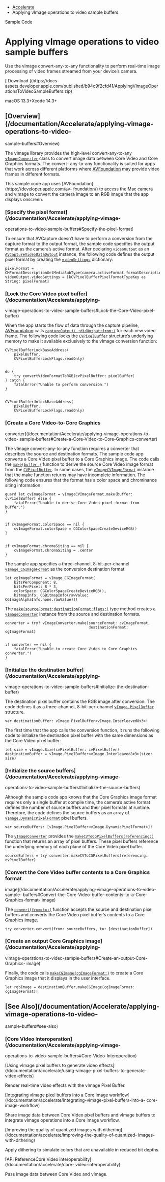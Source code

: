   * [ Accelerate ](/documentation/accelerate)
  * Applying vImage operations to video sample buffers 

Sample Code

# Applying vImage operations to video sample buffers

Use the vImage convert-any-to-any functionality to perform real-time image
processing of video frames streamed from your device’s camera.

[ Download ](https://docs-
assets.developer.apple.com/published/b94c9f2cfd41/ApplyingVImageOperationsToVideoSampleBuffers.zip)

macOS 13.3+Xcode 14.3+

## [Overview](/documentation/Accelerate/applying-vimage-operations-to-video-
sample-buffers#Overview)

The vImage library provides the high-level convert-any-to-any
[`vImageConverter`](/documentation/accelerate/vimageconverter) class to
convert image data between Core Video and Core Graphics formats. The convert-
any-to-any functionality is suited for apps that work across different
platforms where [AVFoundation](https://developer.apple.com/av-foundation/) may
provide video frames in different formats.

This sample code app uses [AVFoundation](https://developer.apple.com/av-
foundation/) to access the Mac camera and vImage to convert the camera image
to an RGB image that the app displays onscreen.

### [Specify the pixel format](/documentation/Accelerate/applying-vimage-
operations-to-video-sample-buffers#Specify-the-pixel-format)

To ensure that AVCapture doesn’t have to perform a conversion from the capture
format to the output format, the sample code specifies the output format as
the camera’s active format. After declaring `videoOutput` as an
[`AVCaptureVideoDataOutput`](/documentation/AVFoundation/AVCaptureVideoDataOutput)
instance, the following code defines the output pixel format by creating the
[`videoSettings`](/documentation/AVFoundation/AVCaptureVideoDataOutput/videoSettings)
dictionary:

    
    
    pixelFormat = CMFormatDescriptionGetMediaSubType(camera.activeFormat.formatDescription)
    videoOutput.videoSettings = [kCVPixelBufferPixelFormatTypeKey as String: pixelFormat]
    

### [Lock the Core Video pixel buffer](/documentation/Accelerate/applying-
vimage-operations-to-video-sample-buffers#Lock-the-Core-Video-pixel-buffer)

When the app starts the flow of data through the capture pipeline,
[AVFoundation](https://developer.apple.com/av-foundation/) calls
[`captureOutput(_:didOutput:from:)`](/documentation/AVFoundation/AVCaptureVideoDataOutputSampleBufferDelegate/captureOutput\(_:didOutput:from:\))
for each new video frame. The following code locks the
[`CVPixelBuffer`](/documentation/CoreVideo/CVPixelBuffer) structure’s
underlying memory to make it available exclusively to the vImage conversion
function:

    
    
    CVPixelBufferLockBaseAddress(
        pixelBuffer,
        CVPixelBufferLockFlags.readOnly)
    
    
    do {
        try convertVideoFormatToRGB(cvPixelBuffer: pixelBuffer)
    } catch {
        fatalError("Unable to perform conversion.")
    }
    
    
    CVPixelBufferUnlockBaseAddress(
        pixelBuffer,
        CVPixelBufferLockFlags.readOnly)
    

### [Create a Core Video-to-Core Graphics
converter](/documentation/Accelerate/applying-vimage-operations-to-video-
sample-buffers#Create-a-Core-Video-to-Core-Graphics-converter)

The vImage convert-any-to-any function requires a converter that describes the
source and destination formats. The sample code app converts a Core Video
pixel buffer to a Core Graphics image. The code calls the
[`make(buffer:)`](/documentation/accelerate/vimagecvimageformat/make\(buffer:\))
function to derive the source Core Video image format from the
[`CVPixelBuffer`](/documentation/CoreVideo/CVPixelBuffer). In some cases, the
[`vImageCVImageFormat`](/documentation/accelerate/vimagecvimageformat)
instance that the make function returns may have incomplete information. The
following code ensures that the format has a color space and chrominance
siting information:

    
    
    guard let cvImageFormat = vImageCVImageFormat.make(buffer: cvPixelBuffer) else {
        fatalError("Unable to derive Core Video pixel format from buffer.")
    }
    
    
    if cvImageFormat.colorSpace == nil {
        cvImageFormat.colorSpace = CGColorSpaceCreateDeviceRGB()
    }
    
    
    if cvImageFormat.chromaSiting == nil {
        cvImageFormat.chromaSiting = .center
    }
    

The sample app specifies a three-channel, 8-bit-per-channel
[`vImage_CGImageFormat`](/documentation/accelerate/vimage_cgimageformat) as
the conversion destination format.

    
    
    let cgImageFormat = vImage_CGImageFormat(
        bitsPerComponent: 8,
        bitsPerPixel: 8 * 3,
        colorSpace: CGColorSpaceCreateDeviceRGB(),
        bitmapInfo: CGBitmapInfo(rawValue: CGImageAlphaInfo.none.rawValue))!
    

The
[`make(sourceFormat:destinationFormat:flags:)`](/documentation/accelerate/vimageconverter/make\(sourceformat:destinationformat:flags:\)-8iupf)
type method creates a
[`vImageConverter`](/documentation/accelerate/vimageconverter) instance from
the source and destination formats.

    
    
    converter = try? vImageConverter.make(sourceFormat: cvImageFormat,
                                          destinationFormat: cgImageFormat)
    
    
    if converter == nil {
        fatalError("Unable to create Core Video to Core Graphics converter.")
    }
    

### [Initialize the destination buffer](/documentation/Accelerate/applying-
vimage-operations-to-video-sample-buffers#Initialize-the-destination-buffer)

The destination pixel buffer contains the RGB image after conversion. The code
defines it as a three-channel, 8-bit-per-channel
[`vImage.PixelBuffer`](/documentation/accelerate/vimage/pixelbuffer)
structure.

    
    
    var destinationBuffer: vImage.PixelBuffer<vImage.Interleaved8x3>!
    

The first time that the app calls the conversion function, it runs the
following code to initialize the destination pixel buffer with the same
dimensions as the Core Video pixel buffer:

    
    
    let size = vImage.Size(cvPixelBuffer: cvPixelBuffer)
    destinationBuffer = vImage.PixelBuffer<vImage.Interleaved8x3>(size: size)
    

### [Initialize the source buffers](/documentation/Accelerate/applying-vimage-
operations-to-video-sample-buffers#Initialize-the-source-buffers)

Although the sample code app knows that the Core Graphics image format
requires only a single buffer at compile time, the camera’s active format
defines the number of source buffers and their pixel formats at runtime.
Therefore, the code defines the source buffers as an array of
[`vImage.DynamicPixelFormat`](/documentation/accelerate/vimage/dynamicpixelformat)
pixel buffers.

    
    
    var sourceBuffers: [vImage.PixelBuffer<vImage.DynamicPixelFormat>]!
    

The [`vImageConverter`](/documentation/accelerate/vimageconverter) provides
the
[`makeCVToCGPixelBuffers(referencing:)`](/documentation/accelerate/vimageconverter/makecvtocgpixelbuffers\(referencing:\))
function that returns an array of pixel buffers. These pixel buffers reference
the underlying memory of each plane of the Core Video pixel buffer.

    
    
    sourceBuffers = try converter.makeCVToCGPixelBuffers(referencing: cvPixelBuffer)
    

### [Convert the Core Video buffer contents to a Core Graphics format
image](/documentation/Accelerate/applying-vimage-operations-to-video-sample-
buffers#Convert-the-Core-Video-buffer-contents-to-a-Core-Graphics-format-
image)

The
[`convert(from:to:)`](/documentation/accelerate/vimageconverter/convert\(from:to:\)-9s7p7)
function accepts the source and destination pixel buffers and converts the
Core Video pixel buffer’s contents to a Core Graphics image.

    
    
    try converter.convert(from: sourceBuffers, to: [destinationBuffer])
    

### [Create an output Core Graphics image](/documentation/Accelerate/applying-
vimage-operations-to-video-sample-buffers#Create-an-output-Core-Graphics-
image)

Finally, the code calls
[`makeCGImage(cgImageFormat:)`](/documentation/accelerate/vimage/pixelbuffer/makecgimage\(cgimageformat:\))
to create a Core Graphics image that it displays in the user interface.

    
    
    let rgbImage = destinationBuffer.makeCGImage(cgImageFormat: cgImageFormat)!
    

## [See Also](/documentation/Accelerate/applying-vimage-operations-to-video-
sample-buffers#see-also)

### [Core Video Interoperation](/documentation/Accelerate/applying-vimage-
operations-to-video-sample-buffers#Core-Video-Interoperation)

[Using vImage pixel buffers to generate video
effects](/documentation/accelerate/using-vimage-pixel-buffers-to-generate-
video-effects)

Render real-time video effects with the vImage Pixel Buffer.

[Integrating vImage pixel buffers into a Core Image
workflow](/documentation/accelerate/integrating-vimage-pixel-buffers-into-a-
core-image-workflow)

Share image data between Core Video pixel buffers and vImage buffers to
integrate vImage operations into a Core Image workflow.

[Improving the quality of quantized images with
dithering](/documentation/accelerate/improving-the-quality-of-quantized-
images-with-dithering)

Apply dithering to simulate colors that are unavailable in reduced bit depths.

[API ReferenceCore Video interoperability](/documentation/accelerate/core-
video-interoperability)

Pass image data between Core Video and vImage.

